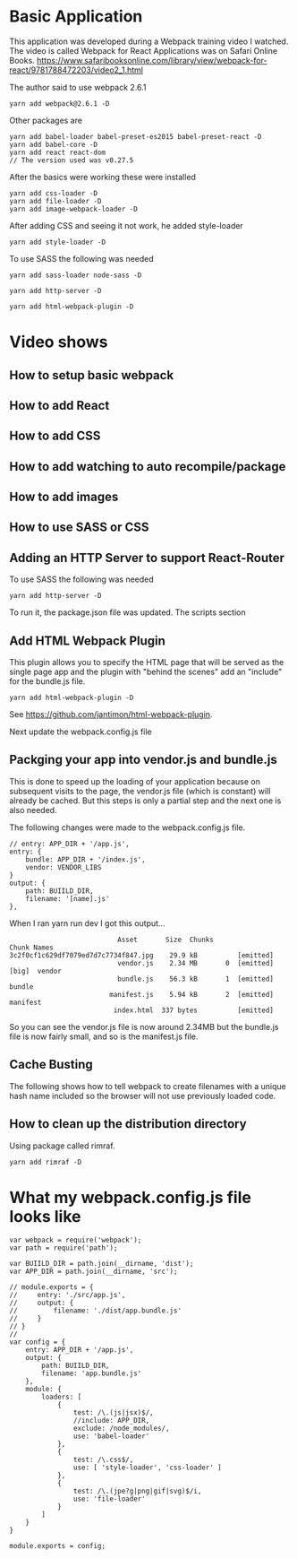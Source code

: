 # Basic Application
This application was developed during a Webpack training video I watched.
The video is called Webpack for React Applications was on Safari Online Books.
 https://www.safaribooksonline.com/library/view/webpack-for-react/9781788472203/video2_1.html
 
The author said to use webpack 2.6.1

    yarn add webpack@2.6.1 -D

Other packages are

    yarn add babel-loader babel-preset-es2015 babel-preset-react -D
    yarn add babel-core -D
    yarn add react react-dom
    // The version used was v0.27.5 
    
    
After the basics were working these were installed

    yarn add css-loader -D
    yarn add file-loader -D
    yarn add image-webpack-loader -D

After adding CSS and seeing it not work, he added style-loader

    yarn add style-loader -D

To use SASS the following was needed

    yarn add sass-loader node-sass -D

    yarn add http-server -D

    yarn add html-webpack-plugin -D

# Video shows

## How to setup basic webpack

## How to add React

## How to add CSS

## How to add watching to auto recompile/package

## How to add images

## How to use SASS or CSS

## Adding an HTTP Server to support React-Router
To use SASS the following was needed

    yarn add http-server -D
   
To run it, the package.json file was updated.  The scripts section



## Add HTML Webpack Plugin
This plugin allows you to specify the HTML page that will be served
as the single page app and the plugin with "behind the scenes" add
an "include" for the bundle.js file.

    yarn add html-webpack-plugin -D

See https://github.com/jantimon/html-webpack-plugin.

Next update the webpack.config.js file

## Packging your app into vendor.js and bundle.js
This is done to speed up the loading of your application because on subsequent
visits to the page, the vendor.js file (which is constant) will
already be cached.
But this steps is only a partial step and the next one is also needed.


The following changes were made to the webpack.config.js file.

    // entry: APP_DIR + '/app.js',
    entry: {
        bundle: APP_DIR + '/index.js',
        vendor: VENDOR_LIBS
    }
    output: {
        path: BUIILD_DIR,
        filename: '[name].js'
    },

When I ran yarn run dev I got this output...

                               Asset       Size  Chunks                    Chunk Names
    3c2f0cf1c629df7079ed7d7c7734f847.jpg    29.9 kB          [emitted]
                               vendor.js    2.34 MB       0  [emitted]  [big]  vendor
                               bundle.js    56.3 kB       1  [emitted]         bundle
                             manifest.js    5.94 kB       2  [emitted]         manifest
                              index.html  337 bytes          [emitted]

So you can see the vendor.js file is now around 2.34MB but the bundle.js file
is now fairly small, and so is the manifest.js file.

## Cache Busting
The following shows how to tell webpack to create filenames with a unique
hash name included so the browser will not use previously loaded
code.

## How to clean up the distribution directory
Using package called rimraf.

    yarn add rimraf -D



 

# What my webpack.config.js file looks like



    var webpack = require('webpack');
    var path = require('path');
    
    var BUIILD_DIR = path.join(__dirname, 'dist');
    var APP_DIR = path.join(__dirname, 'src');
    
    // module.exports = {
    //     entry: './src/app.js',
    //     output: {
    //         filename: './dist/app.bundle.js'
    //     }
    // }
    //
    var config = {
        entry: APP_DIR + '/app.js',
        output: {
            path: BUIILD_DIR,
            filename: 'app.bundle.js'
        },
        module: {
            loaders: [
                {
                    test: /\.(js|jsx)$/,
                    //include: APP_DIR,
                    exclude: /node_modules/,
                    use: 'babel-loader'
                },
                {
                    test: /\.css$/,
                    use: [ 'style-loader', 'css-loader' ]
                },
                {
                    test: /\.(jpe?g|png|gif|svg)$/i,
                    use: 'file-loader'
                }
            ]
        }
    }
    
    module.exports = config;


    
    
    


 
 